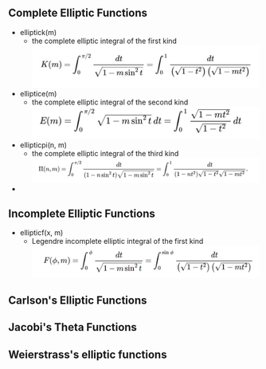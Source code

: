 ## Complete Elliptic Functions

- elliptick(m)
    - the complete elliptic integral of the first kind
    ![elliptick](assets/elliptic_k.JPG)
- elliptice(m)
    - the complete elliptic integral of the second kind
   ![elliptice](assets/elliptice.png)
- ellipticpi(n, m)
    - the complete elliptic integral of the third kind
   ![ellipticpi](assets/ellipticpi.png)
-    
## Incomplete Elliptic Functions

- ellipticf(x, m)
    - Legendre incomplete elliptic integral of the first kind
      ![ellipticf](assets/ellipticf.png)

## Carlson's Elliptic Functions


## Jacobi's Theta Functions


## Weierstrass's elliptic functions
